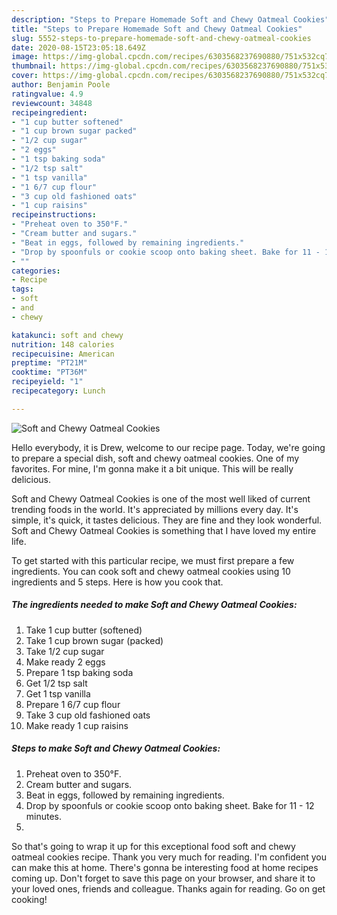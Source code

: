 ```yaml
---
description: "Steps to Prepare Homemade Soft and Chewy Oatmeal Cookies"
title: "Steps to Prepare Homemade Soft and Chewy Oatmeal Cookies"
slug: 5552-steps-to-prepare-homemade-soft-and-chewy-oatmeal-cookies
date: 2020-08-15T23:05:18.649Z
image: https://img-global.cpcdn.com/recipes/6303568237690880/751x532cq70/soft-and-chewy-oatmeal-cookies-recipe-main-photo.jpg
thumbnail: https://img-global.cpcdn.com/recipes/6303568237690880/751x532cq70/soft-and-chewy-oatmeal-cookies-recipe-main-photo.jpg
cover: https://img-global.cpcdn.com/recipes/6303568237690880/751x532cq70/soft-and-chewy-oatmeal-cookies-recipe-main-photo.jpg
author: Benjamin Poole
ratingvalue: 4.9
reviewcount: 34848
recipeingredient:
- "1 cup butter softened"
- "1 cup brown sugar packed"
- "1/2 cup sugar"
- "2 eggs"
- "1 tsp baking soda"
- "1/2 tsp salt"
- "1 tsp vanilla"
- "1 6/7 cup flour"
- "3 cup old fashioned oats"
- "1 cup raisins"
recipeinstructions:
- "Preheat oven to 350°F."
- "Cream butter and sugars."
- "Beat in eggs, followed by remaining ingredients."
- "Drop by spoonfuls or cookie scoop onto baking sheet. Bake for 11 - 12 minutes."
- ""
categories:
- Recipe
tags:
- soft
- and
- chewy

katakunci: soft and chewy 
nutrition: 148 calories
recipecuisine: American
preptime: "PT21M"
cooktime: "PT36M"
recipeyield: "1"
recipecategory: Lunch

---
```



![Soft and Chewy Oatmeal Cookies](https://img-global.cpcdn.com/recipes/6303568237690880/751x532cq70/soft-and-chewy-oatmeal-cookies-recipe-main-photo.jpg)

Hello everybody, it is Drew, welcome to our recipe page. Today, we're going to prepare a special dish, soft and chewy oatmeal cookies. One of my favorites. For mine, I'm gonna make it a bit unique. This will be really delicious.

Soft and Chewy Oatmeal Cookies is one of the most well liked of current trending foods in the world. It's appreciated by millions every day. It's simple, it's quick, it tastes delicious. They are fine and they look wonderful. Soft and Chewy Oatmeal Cookies is something that I have loved my entire life.




To get started with this particular recipe, we must first prepare a few ingredients. You can cook soft and chewy oatmeal cookies using 10 ingredients and 5 steps. Here is how you cook that.

<!--inarticleads1-->

##### The ingredients needed to make Soft and Chewy Oatmeal Cookies:

1. Take 1 cup butter (softened)
1. Take 1 cup brown sugar (packed)
1. Take 1/2 cup sugar
1. Make ready 2 eggs
1. Prepare 1 tsp baking soda
1. Get 1/2 tsp salt
1. Get 1 tsp vanilla
1. Prepare 1 6/7 cup flour
1. Take 3 cup old fashioned oats
1. Make ready 1 cup raisins




<!--inarticleads2-->

##### Steps to make Soft and Chewy Oatmeal Cookies:

1. Preheat oven to 350°F.
1. Cream butter and sugars.
1. Beat in eggs, followed by remaining ingredients.
1. Drop by spoonfuls or cookie scoop onto baking sheet. Bake for 11 - 12 minutes.
1. 




So that's going to wrap it up for this exceptional food soft and chewy oatmeal cookies recipe. Thank you very much for reading. I'm confident you can make this at home. There's gonna be interesting food at home recipes coming up. Don't forget to save this page on your browser, and share it to your loved ones, friends and colleague. Thanks again for reading. Go on get cooking!
